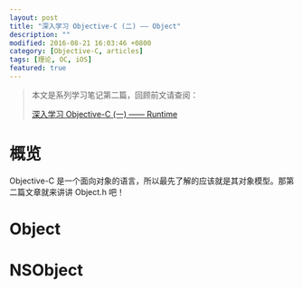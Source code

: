 ```yaml
---
layout: post
title: "深入学习 Objective-C (二) —— Object"
description: ""
modified: 2016-08-21 16:03:46 +0800
category: [Objective-C, articles]
tags: [理论, OC, iOS]
featured: true
---
```


> 本文是系列学习笔记第二篇，回顾前文请查阅：
> 
> [深入学习 Objective-C (一) —— Runtime](/Delve-Into-Objc-1-Runtime)


# 概览

Objective-C 是一个面向对象的语言，所以最先了解的应该就是其对象模型。那第二篇文章就来讲讲 Object.h 吧！

# Object

# NSObject



